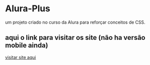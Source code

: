 # Alura-Plus
um projeto criado no curso da Alura para reforçar conceitos de CSS.

## aqui o link para visitar os site (não ha versão mobile ainda)
[visitar site aqui](https://alura-plus-miro.netlify.app)
